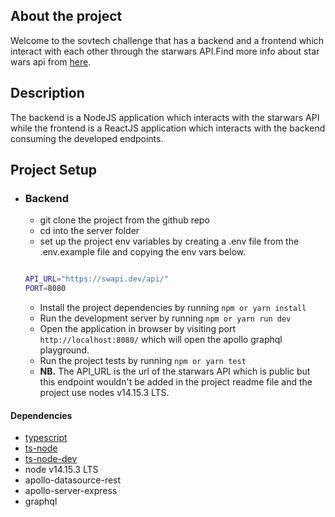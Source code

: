 ## About the project
Welcome to the sovtech challenge that has  a backend and a frontend which interact with each other through the starwars API.Find more info about star wars api from [here](https://swapi.dev/).


## Description
 The backend is a NodeJS application which interacts with the starwars API while the frontend is a ReactJS application which interacts with the backend consuming the developed endpoints.

## Project Setup

- ### Backend
  - git clone the project from the github repo
  - cd into the server folder
  - set up the project env variables by creating a .env file from the .env.example file and copying the env vars below.
  ```bash

  API_URL="https://swapi.dev/api/"
  PORT=8080
  ```
  - Install the project dependencies by running `npm or yarn install`
  - Run the development server by running `npm or yarn run dev`
  - Open the application in browser by visiting port `http://localhost:8080/` which will open the apollo graphql playground.
  - Run the project tests by running `npm or yarn test`
  - **NB.** The API_URL is the url of the starwars API which is public but this endpoint wouldn't be added in the project readme file and the project use nodes v14.15.3 LTS.


#### Dependencies

- [typescript](https://typescript.org/)
- [ts-node](https://www.npmjs.com/package/ts-node)
- [ts-node-dev](https://www.npmjs.com/package/ts-node-dev)
- node v14.15.3 LTS
- apollo-datasource-rest
- apollo-server-express
- graphql
